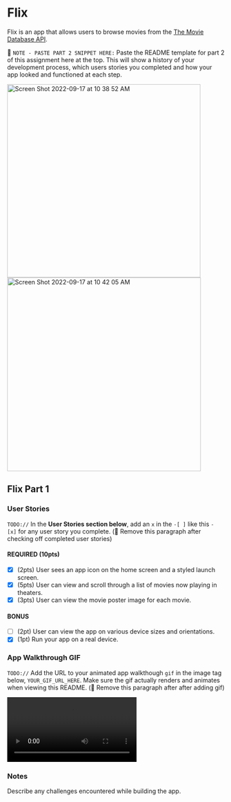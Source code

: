 # Flix

Flix is an app that allows users to browse movies from the [The Movie Database API](http://docs.themoviedb.apiary.io/#).

📝 `NOTE - PASTE PART 2 SNIPPET HERE:` Paste the README template for part 2 of this assignment here at the top. This will show a history of your development process, which users stories you completed and how your app looked and functioned at each step.


<img width="448" alt="Screen Shot 2022-09-17 at 10 38 52 AM" src="https://user-images.githubusercontent.com/39217212/190862569-6c19c553-969f-485c-a42c-9644e361ba46.png">

<img width="449" alt="Screen Shot 2022-09-17 at 10 42 05 AM" src="https://user-images.githubusercontent.com/39217212/190863777-a932b955-f693-4d09-bf19-3937ef7818eb.png">




## Flix Part 1

### User Stories
`TODO://` In the **User Stories section below**, add an `x` in the `-[ ]` like this `- [x]` for any user story you complete. (🚫 Remove this paragraph after checking off completed user stories)

#### REQUIRED (10pts)
- [x] (2pts) User sees an app icon on the home screen and a styled launch screen.
- [x] (5pts) User can view and scroll through a list of movies now playing in theaters.
- [x] (3pts) User can view the movie poster image for each movie.

#### BONUS
- [ ] (2pt) User can view the app on various device sizes and orientations.
- [x] (1pt) Run your app on a real device.

### App Walkthrough GIF
`TODO://` Add the URL to your animated app walkthough `gif` in the image tag below, `YOUR_GIF_URL_HERE`. Make sure the gif actually renders and animates when viewing this README. (🚫 Remove this paragraph after after adding gif)

![](https://github.com/pauleenejordan/Flix/blob/main/Simulator%20Screen%20Recording%20-%20iPhone%2014%20Pro%20-%202022-09-17%20at%2011.12.13.mp4)

### Notes
Describe any challenges encountered while building the app.
